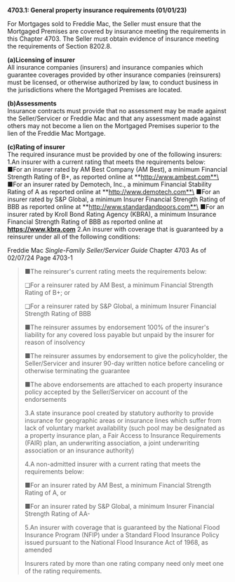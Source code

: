 **4703.1: General property insurance requirements (01/01/23)**

For Mortgages sold to Freddie Mac, the Seller must ensure that the
Mortgaged Premises are covered by insurance meeting the requirements in
this Chapter 4703. The Seller must obtain evidence of insurance meeting
the requirements of Section 8202.8.

**(a)Licensing of insurer**\
All insurance companies (insurers) and insurance companies which
guarantee coverages provided by other insurance companies (reinsurers)
must be licensed, or otherwise authorized by law, to conduct business in
the jurisdictions where the Mortgaged Premises are located.

**(b)Assessments**\
Insurance contracts must provide that no assessment may be made against
the Seller/Servicer or Freddie Mac and that any assessment made against
others may not become a lien on the Mortgaged Premises superior to the
lien of the Freddie Mac Mortgage.

**(c)Rating of insurer**\
The required insurance must be provided by one of the following
insurers:\
1.An insurer with a current rating that meets the requirements below:\
■For an insurer rated by AM Best Company (AM Best), a minimum Financial
Strength Rating of B+, as reported online at **http://www.ambest.com**\
■For an insurer rated by Demotech, Inc., a minimum Financial Stability
Rating of A as reported online at **http://www.demotech.com**\
■For an insurer rated by S&P Global, a minimum Insurer Financial
Strength Rating of BBB as reported online at
**http://www.standardandpoors.com**\
■For an insurer rated by Kroll Bond Rating Agency (KBRA), a minimum
Insurance Financial Strength Rating of BBB as reported online at
**https://www.kbra.com** 2.An insurer with coverage that is guaranteed
by a reinsurer under all of the following conditions:

Freddie Mac *Single-Family Seller/Servicer Guide* Chapter 4703 As of
02/07/24 Page 4703-1

> ■The reinsurer's current rating meets the requirements below:
>
> ❑For a reinsurer rated by AM Best, a minimum Financial Strength Rating
> of B+; or
>
> ❑For a reinsurer rated by S&P Global, a minimum Insurer Financial
> Strength Rating of BBB
>
> ■The reinsurer assumes by endorsement 100% of the insurer's liability
> for any covered loss payable but unpaid by the insurer for reason of
> insolvency
>
> ■The reinsurer assumes by endorsement to give the policyholder, the
> Seller/Servicer and insurer 90-day written notice before canceling or
> otherwise terminating the guarantee
>
> ■The above endorsements are attached to each property insurance policy
> accepted by the Seller/Servicer on account of the endorsements
>
> 3.A state insurance pool created by statutory authority to provide
> insurance for geographic areas or insurance lines which suffer from
> lack of voluntary market availability (such pool may be designated as
> a property insurance plan, a Fair Access to Insurance Requirements
> (FAIR) plan, an underwriting association, a joint underwriting
> association or an insurance authority)
>
> 4.A non-admitted insurer with a current rating that meets the
> requirements below:
>
> ■For an insurer rated by AM Best, a minimum Financial Strength Rating
> of A, or
>
> ■For an insurer rated by S&P Global, a minimum Insurer Financial
> Strength Rating of AA-
>
> 5.An insurer with coverage that is guaranteed by the National Flood
> Insurance Program (NFIP) under a Standard Flood Insurance Policy
> issued pursuant to the National Flood Insurance Act of 1968, as
> amended
>
> Insurers rated by more than one rating company need only meet one of
> the rating requirements.